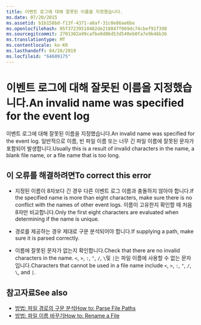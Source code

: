 ```yaml
---
title: 이벤트 로그에 대해 잘못된 이름을 지정했습니다.
ms.date: 07/20/2015
ms.assetid: b1b158bd-f13f-4371-a8af-31c0e86ae6be
ms.openlocfilehash: 05f37239510482de218847f069dc74cbef91f398
ms.sourcegitcommit: 2701302a99cafbe0d86d53d540eb0fa7e9b46b36
ms.translationtype: MT
ms.contentlocale: ko-KR
ms.lasthandoff: 04/28/2019
ms.locfileid: "64609175"
---
```

# <a name="an-invalid-name-was-specified-for-the-event-log"></a><span data-ttu-id="d5f61-102">이벤트 로그에 대해 잘못된 이름을 지정했습니다.</span><span class="sxs-lookup"><span data-stu-id="d5f61-102">An invalid name was specified for the event log</span></span>
<span data-ttu-id="d5f61-103">이벤트 로그에 대해 잘못된 이름을 지정했습니다.</span><span class="sxs-lookup"><span data-stu-id="d5f61-103">An invalid name was specified for the event log.</span></span> <span data-ttu-id="d5f61-104">일반적으로 이름, 빈 파일 이름 또는 너무 긴 파일 이름에 잘못된 문자가 포함되어 발생합니다.</span><span class="sxs-lookup"><span data-stu-id="d5f61-104">Usually this is a result of invalid characters in the name, a blank file name, or a file name that is too long.</span></span>  
  
## <a name="to-correct-this-error"></a><span data-ttu-id="d5f61-105">이 오류를 해결하려면</span><span class="sxs-lookup"><span data-stu-id="d5f61-105">To correct this error</span></span>  
  
- <span data-ttu-id="d5f61-106">지정된 이름이 8자보다 긴 경우 다른 이벤트 로그 이름과 충돌하지 않아야 합니다.</span><span class="sxs-lookup"><span data-stu-id="d5f61-106">If the specified name is more than eight characters, make sure there is no conflict with the names of other event logs.</span></span> <span data-ttu-id="d5f61-107">이름이 고유한지 확인할 때 처음 8자만 비교합니다.</span><span class="sxs-lookup"><span data-stu-id="d5f61-107">Only the first eight characters are evaluated when determining if the name is unique.</span></span>  
  
- <span data-ttu-id="d5f61-108">경로를 제공하는 경우 제대로 구문 분석되어야 합니다.</span><span class="sxs-lookup"><span data-stu-id="d5f61-108">If supplying a path, make sure it is parsed correctly.</span></span>  
  
- <span data-ttu-id="d5f61-109">이름에 잘못된 문자가 없는지 확인합니다.</span><span class="sxs-lookup"><span data-stu-id="d5f61-109">Check that there are no invalid characters in the name.</span></span> <span data-ttu-id="d5f61-110">`<`, `>`, `:`, `"`, `/`, `\`및 `|`는 파일 이름에 사용할 수 없는 문자입니다.</span><span class="sxs-lookup"><span data-stu-id="d5f61-110">Characters that cannot be used in a file name include `<`, `>`, `:`, `"`, `/`, `\`, and `|`.</span></span>  
  
## <a name="see-also"></a><span data-ttu-id="d5f61-111">참고자료</span><span class="sxs-lookup"><span data-stu-id="d5f61-111">See also</span></span>

- [<span data-ttu-id="d5f61-112">방법: 파일 경로의 구문 분석</span><span class="sxs-lookup"><span data-stu-id="d5f61-112">How to: Parse File Paths</span></span>](../../visual-basic/developing-apps/programming/drives-directories-files/how-to-parse-file-paths.md)
- [<span data-ttu-id="d5f61-113">방법: 파일 이름 바꾸기</span><span class="sxs-lookup"><span data-stu-id="d5f61-113">How to: Rename a File</span></span>](../../visual-basic/developing-apps/programming/drives-directories-files/how-to-rename-a-file.md)
